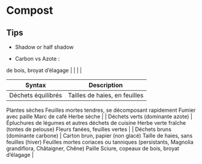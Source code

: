 # Compost

## Tips

- Shadow or half shadow

- Carbon vs Azote : 

 de bois, broyat d’élagage |
|   |   |


| Syntax      | Description |
| ----------- | ----------- |
| Déchets équilibrés      | Tailles de haies, en feuilles
Plantes sèches
Feuilles mortes tendres, se décomposant rapidement
Fumier avec paille
Marc de café
Herbe sèche      |
| Déchets verts (dominante azote)   | Épluchures de légumes et autres déchets de cuisine
Herbe verte fraîche (tontes de pelouse)
Fleurs fanées, feuilles vertes       |
| Déchets bruns (dominante carbone)  | Carton brun, papier (non glacé)
Taille de haies, sans feuilles (hiver)
Feuilles mortes coriaces ou tanniques (persistants, Magnolia grandiflora, Châtaigner, Chêne)
Paille
Sciure, copeaux de bois, broyat d’élagage       |
